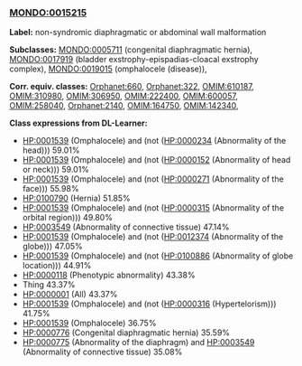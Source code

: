 
### [MONDO:0015215](http://purl.obolibrary.org/obo/MONDO_0015215)
**Label:** non-syndromic diaphragmatic or abdominal wall malformation

**Subclasses:** [MONDO:0005711](http://purl.obolibrary.org/obo/MONDO_0005711) (congenital diaphragmatic hernia), [MONDO:0017919](http://purl.obolibrary.org/obo/MONDO_0017919) (bladder exstrophy-epispadias-cloacal exstrophy complex), [MONDO:0019015](http://purl.obolibrary.org/obo/MONDO_0019015) (omphalocele (disease)), 

**Corr. equiv. classes:** [Orphanet:660](http://www.orpha.net/ORDO/Orphanet_660), [Orphanet:322](http://www.orpha.net/ORDO/Orphanet_322), [OMIM:610187](http://purl.obolibrary.org/obo/OMIM_610187), [OMIM:310980](http://purl.obolibrary.org/obo/OMIM_310980), [OMIM:306950](http://purl.obolibrary.org/obo/OMIM_306950), [OMIM:222400](http://purl.obolibrary.org/obo/OMIM_222400), [OMIM:600057](http://purl.obolibrary.org/obo/OMIM_600057), [OMIM:258040](http://purl.obolibrary.org/obo/OMIM_258040), [Orphanet:2140](http://www.orpha.net/ORDO/Orphanet_2140), [OMIM:164750](http://purl.obolibrary.org/obo/OMIM_164750), [OMIM:142340](http://purl.obolibrary.org/obo/OMIM_142340), 

**Class expressions from DL-Learner:**

- [HP:0001539](http://purl.obolibrary.org/obo/HP_0001539) (Omphalocele) and (not ([HP:0000234](http://purl.obolibrary.org/obo/HP_0000234) (Abnormality of the head))) 59.01%
- [HP:0001539](http://purl.obolibrary.org/obo/HP_0001539) (Omphalocele) and (not ([HP:0000152](http://purl.obolibrary.org/obo/HP_0000152) (Abnormality of head or neck))) 59.01%
- [HP:0001539](http://purl.obolibrary.org/obo/HP_0001539) (Omphalocele) and (not ([HP:0000271](http://purl.obolibrary.org/obo/HP_0000271) (Abnormality of the face))) 55.98%
- [HP:0100790](http://purl.obolibrary.org/obo/HP_0100790) (Hernia) 51.85%
- [HP:0001539](http://purl.obolibrary.org/obo/HP_0001539) (Omphalocele) and (not ([HP:0000315](http://purl.obolibrary.org/obo/HP_0000315) (Abnormality of the orbital region))) 49.80%
- [HP:0003549](http://purl.obolibrary.org/obo/HP_0003549) (Abnormality of connective tissue) 47.14%
- [HP:0001539](http://purl.obolibrary.org/obo/HP_0001539) (Omphalocele) and (not ([HP:0012374](http://purl.obolibrary.org/obo/HP_0012374) (Abnormality of the globe))) 47.05%
- [HP:0001539](http://purl.obolibrary.org/obo/HP_0001539) (Omphalocele) and (not ([HP:0100886](http://purl.obolibrary.org/obo/HP_0100886) (Abnormality of globe location))) 44.91%
- [HP:0000118](http://purl.obolibrary.org/obo/HP_0000118) (Phenotypic abnormality) 43.38%
- Thing 43.37%
- [HP:0000001](http://purl.obolibrary.org/obo/HP_0000001) (All) 43.37%
- [HP:0001539](http://purl.obolibrary.org/obo/HP_0001539) (Omphalocele) and (not ([HP:0000316](http://purl.obolibrary.org/obo/HP_0000316) (Hypertelorism))) 41.75%
- [HP:0001539](http://purl.obolibrary.org/obo/HP_0001539) (Omphalocele) 36.75%
- [HP:0000776](http://purl.obolibrary.org/obo/HP_0000776) (Congenital diaphragmatic hernia) 35.59%
- [HP:0000775](http://purl.obolibrary.org/obo/HP_0000775) (Abnormality of the diaphragm) and [HP:0003549](http://purl.obolibrary.org/obo/HP_0003549) (Abnormality of connective tissue) 35.08%


